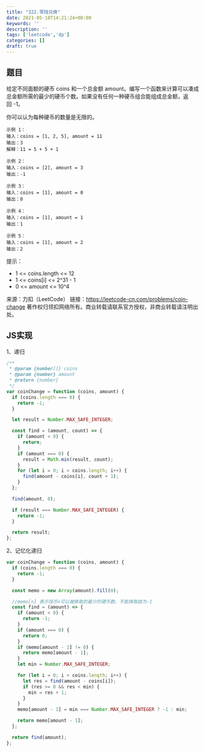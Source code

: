 ```yaml
---
title: "322.零钱兑换"
date: 2021-05-18T14:21:24+08:00
keywords: ''
description: ''
tags: ['leetcode','dp']
categories: []
draft: true
---
```


## 题目

给定不同面额的硬币 coins 和一个总金额 amount。编写一个函数来计算可以凑成总金额所需的最少的硬币个数。如果没有任何一种硬币组合能组成总金额，返回 -1。

你可以认为每种硬币的数量是无限的。

```
示例 1：
输入：coins = [1, 2, 5], amount = 11
输出：3 
解释：11 = 5 + 5 + 1

示例 2：
输入：coins = [2], amount = 3
输出：-1

示例 3：
输入：coins = [1], amount = 0
输出：0

示例 4：
输入：coins = [1], amount = 1
输出：1

示例 5：
输入：coins = [1], amount = 2
输出：2
```

提示：

- 1 <= coins.length <= 12
- 1 <= coins[i] <= 2^31 - 1
- 0 <= amount <= 10^4

来源：力扣（LeetCode）
链接：https://leetcode-cn.com/problems/coin-change
著作权归领扣网络所有。商业转载请联系官方授权，非商业转载请注明出处。


## JS实现

1、递归

```javascript
/**
 * @param {number[]} coins
 * @param {number} amount
 * @return {number}
 */
var coinChange = function (coins, amount) {
  if (coins.length === 0) {
    return -1;
  }

  let result = Number.MAX_SAFE_INTEGER;

  const find = (amount, count) => {
    if (amount < 0) {
      return;
    }
    if (amount === 0) {
      result = Math.min(result, count);
    }
    for (let i = 0; i < coins.length; i++) {
      find(amount - coins[i], count + 1);
    }
  };

  find(amount, 0);

  if (result === Number.MAX_SAFE_INTEGER) {
    return -1;
  }

  return result;
};
```

2、记忆化递归

```javascript
var coinChange = function (coins, amount) {
  if (coins.length === 0) {
    return -1;
  }

  const memo = new Array(amount).fill(0);

  //memo[n] 表示钱币n可以被换取的最少的硬币数，不能换取就为-1
  const find = (amount) => {
    if (amount < 0) {
      return -1;
    }
    if (amount === 0) {
      return 0;
    }
    if (memo[amount - 1] != 0) {
      return memo[amount - 1];
    }
    let min = Number.MAX_SAFE_INTEGER;

    for (let i = 0; i < coins.length; i++) {
      let res = find(amount - coins[i]);
      if (res >= 0 && res < min) {
        min = res + 1;
      }
    }
    memo[amount - 1] = min === Number.MAX_SAFE_INTEGER ? -1 : min;

    return memo[amount - 1];
  };

  return find(amount);
};
```
